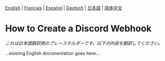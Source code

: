 [English](../en/DiscordWebhook.md) | [Français](../fr/DiscordWebhook.md) | [Español](../es/DiscordWebhook.md) | [Deutsch](../de/DiscordWebhook.md) | [日本語](../ja/DiscordWebhook.md) | [简体中文](../zh/DiscordWebhook.md)

# How to Create a Discord Webhook

*これは日本語翻訳用のプレースホルダーです。以下の内容を翻訳してください。*

...existing English documentation goes here...
